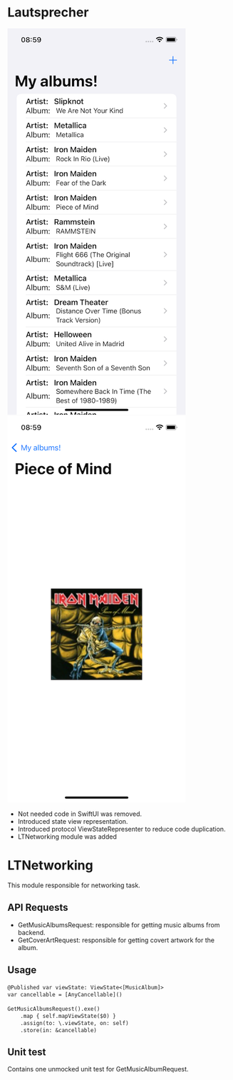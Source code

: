 # Lautsprecher

![Music Albums](Screenshots/screen-1.png?width=100px "Music Albums")
![Album Artwork](Screenshots/screen-2.png?raw=true "Album Artwork")

- Not needed code in SwiftUI was removed.
- Introduced state view representation.
- Introduced protocol ViewStateRepresenter to reduce code duplication.
- LTNetworking module was added

# LTNetworking

This module responsible for networking task.

## API Requests

- GetMusicAlbumsRequest: responsible for getting music albums from backend.
- GetCoverArtRequest: responsible for getting covert artwork for the album.

## Usage

```
@Published var viewState: ViewState<[MusicAlbum]>    
var cancellable = [AnyCancellable]()

GetMusicAlbumsRequest().exe()
    .map { self.mapViewState($0) }
    .assign(to: \.viewState, on: self)
    .store(in: &cancellable)
```

## Unit test

Contains one unmocked unit test for GetMusicAlbumRequest.

